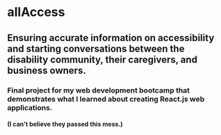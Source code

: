 # allAccess
## Ensuring accurate information on accessibility and starting conversations between the disability community, their caregivers, and business owners.
### Final project for my web development bootcamp that demonstrates what I learned about creating React.js web applications.
#### (I can't believe they passed this mess.)
